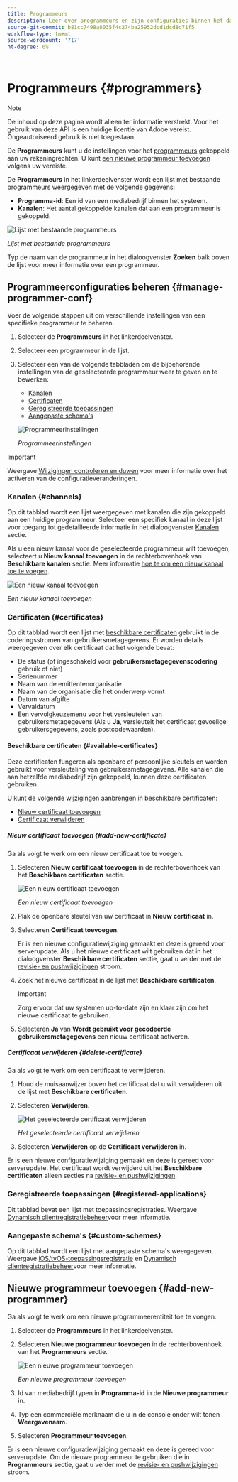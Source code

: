 ```yaml
---
title: Programmeurs
description: Leer over programmeurs en zijn configuraties binnen het dashboard van TVE.
source-git-commit: b81cc7498a8035f4c274ba25952dcd1dcd8d71f5
workflow-type: tm+mt
source-wordcount: '717'
ht-degree: 0%

---
```


# Programmeurs {#programmers}

>[!NOTE]
>
>De inhoud op deze pagina wordt alleen ter informatie verstrekt. Voor het gebruik van deze API is een huidige licentie van Adobe vereist. Ongeautoriseerd gebruik is niet toegestaan.

De **Programmeurs** kunt u de instellingen voor het [programmeurs](/help/authentication/glossary.md#programmer) gekoppeld aan uw rekeningrechten. U kunt [een nieuwe programmeur toevoegen](#add-new-programmer) volgens uw vereiste.

De **Programmeurs** in het linkerdeelvenster wordt een lijst met bestaande programmeurs weergegeven met de volgende gegevens:

* **Programma-id**: Een id van een mediabedrijf binnen het systeem.
* **Kanalen**: Het aantal gekoppelde kanalen dat aan een programmeur is gekoppeld.

![Lijst met bestaande programmeurs](assets/programmers-list.png)

*Lijst met bestaande programmeurs*

Typ de naam van de programmeur in het dialoogvenster **Zoeken** balk boven de lijst voor meer informatie over een programmeur.

## Programmeerconfiguraties beheren {#manage-programmer-conf}

Voer de volgende stappen uit om verschillende instellingen van een specifieke programmeur te beheren.

1. Selecteer de **Programmeurs** in het linkerdeelvenster.
1. Selecteer een programmeur in de lijst.
1. Selecteer een van de volgende tabbladen om de bijbehorende instellingen van de geselecteerde programmeur weer te geven en te bewerken:

   * [Kanalen](#channels)
   * [Certificaten](#certificates)
   * [Geregistreerde toepassingen](#registered-applications)
   * [Aangepaste schema&#39;s](#custom-schemes)

   ![Programmeerinstellingen](assets/programmer-settings.png)

   *Programmeerinstellingen*

>[!IMPORTANT]
>
> Weergave [Wijzigingen controleren en duwen](/help/authentication/tve-dashboard-review-push-changes.md) voor meer informatie over het activeren van de configuratieveranderingen.

### Kanalen {#channels}

Op dit tabblad wordt een lijst weergegeven met kanalen die zijn gekoppeld aan een huidige programmeur. Selecteer een specifiek kanaal in deze lijst voor toegang tot gedetailleerde informatie in het dialoogvenster [Kanalen](/help/authentication/tve-dashboard-channels.md) sectie.

Als u een nieuw kanaal voor de geselecteerde programmeur wilt toevoegen, selecteert u **Nieuw kanaal toevoegen** in de rechterbovenhoek van **Beschikbare kanalen** sectie. Meer informatie [hoe te om een nieuw kanaal toe te voegen](/help/authentication/tve-dashboard-channels.md#add-new-channel).

![Een nieuw kanaal toevoegen](assets/programmers-channels.png)

*Een nieuw kanaal toevoegen*

### Certificaten {#certificates}

Op dit tabblad wordt een lijst met [beschikbare certificaten](#available-certificates) gebruikt in de coderingsstromen van gebruikersmetagegevens. Er worden details weergegeven over elk certificaat dat het volgende bevat:

* De status (of ingeschakeld voor **gebruikersmetagegevenscodering** gebruik of niet)
* Serienummer
* Naam van de emittentenorganisatie
* Naam van de organisatie die het onderwerp vormt
* Datum van afgifte
* Vervaldatum
* Een vervolgkeuzemenu voor het versleutelen van gebruikersmetagegevens (Als u **Ja**, versleutelt het certificaat gevoelige gebruikersgegevens, zoals postcodewaarden).

#### Beschikbare certificaten {#available-certificates}

Deze certificaten fungeren als openbare of persoonlijke sleutels en worden gebruikt voor versleuteling van gebruikersmetagegevens. Alle kanalen die aan hetzelfde mediabedrijf zijn gekoppeld, kunnen deze certificaten gebruiken.

U kunt de volgende wijzigingen aanbrengen in beschikbare certificaten:

* [Nieuw certificaat toevoegen](#add-new-certificate)
* [Certificaat verwijderen](#delete-certificate)

##### Nieuw certificaat toevoegen {#add-new-certificate}

Ga als volgt te werk om een nieuw certificaat toe te voegen.

1. Selecteren **Nieuw certificaat toevoegen** in de rechterbovenhoek van het **Beschikbare certificaten** sectie.

   ![Een nieuw certificaat toevoegen](assets/programmer-add-new-certificate.png)

   *Een nieuw certificaat toevoegen*

1. Plak de openbare sleutel van uw certificaat in **Nieuw certificaat** in.
1. Selecteren **Certificaat toevoegen**.

   Er is een nieuwe configuratiewijziging gemaakt en deze is gereed voor serverupdate. Als u het nieuwe certificaat wilt gebruiken dat in het dialoogvenster **Beschikbare certificaten** sectie, gaat u verder met de [revisie- en pushwijzigingen](/help/authentication/tve-dashboard-review-push-changes.md) stroom.

1. Zoek het nieuwe certificaat in de lijst met **Beschikbare certificaten**.

   >[!IMPORTANT]
   >
   > Zorg ervoor dat uw systemen up-to-date zijn en klaar zijn om het nieuwe certificaat te gebruiken.

1. Selecteren **Ja** van **Wordt gebruikt voor gecodeerde gebruikersmetagegevens** een nieuw certificaat activeren.

##### Certificaat verwijderen {#delete-certificate}

Ga als volgt te werk om een certificaat te verwijderen.

1. Houd de muisaanwijzer boven het certificaat dat u wilt verwijderen uit de lijst met **Beschikbare certificaten**.
1. Selecteren **Verwijderen**.

   ![Het geselecteerde certificaat verwijderen](assets/programmer-remove-certificate.png)

   *Het geselecteerde certificaat verwijderen*

1. Selecteren **Verwijderen** op de **Certificaat verwijderen** in.

Er is een nieuwe configuratiewijziging gemaakt en deze is gereed voor serverupdate. Het certificaat wordt verwijderd uit het **Beschikbare certificaten** alleen secties na [revisie- en pushwijzigingen](/help/authentication/tve-dashboard-review-push-changes.md).

### Geregistreerde toepassingen {#registered-applications}

Dit tabblad bevat een lijst met toepassingsregistraties. Weergave [Dynamisch clientregistratiebeheer](/help/authentication/dynamic-client-registration-management.md)voor meer informatie.

### Aangepaste schema&#39;s {#custom-schemes}

Op dit tabblad wordt een lijst met aangepaste schema&#39;s weergegeven. Weergave [iOS/tvOS-toepassingsregistratie](/help/authentication/iostvos-application-registration.md) en [Dynamisch clientregistratiebeheer](/help/authentication/dynamic-client-registration-management.md)voor meer informatie.

## Nieuwe programmeur toevoegen {#add-new-programmer}

Ga als volgt te werk om een nieuwe programmeerentiteit toe te voegen.

1. Selecteer de **Programmeurs** in het linkerdeelvenster.
1. Selecteren **Nieuwe programmeur toevoegen** in de rechterbovenhoek van het **Programmeurs** sectie.

   ![Een nieuwe programmeur toevoegen](assets/add-new-programmer.png)

   *Een nieuwe programmeur toevoegen*

1. Id van mediabedrijf typen in **Programma-id** in de **Nieuwe programmeur** in.
1. Typ een commerciële merknaam die u in de console onder wilt tonen **Weergavenaam**.
1. Selecteren **Programmeur toevoegen**.

Er is een nieuwe configuratiewijziging gemaakt en deze is gereed voor serverupdate. Om de nieuwe programmeur te gebruiken die in **Programmeurs** sectie, gaat u verder met de [revisie- en pushwijzigingen](/help/authentication/tve-dashboard-review-push-changes.md) stroom.

